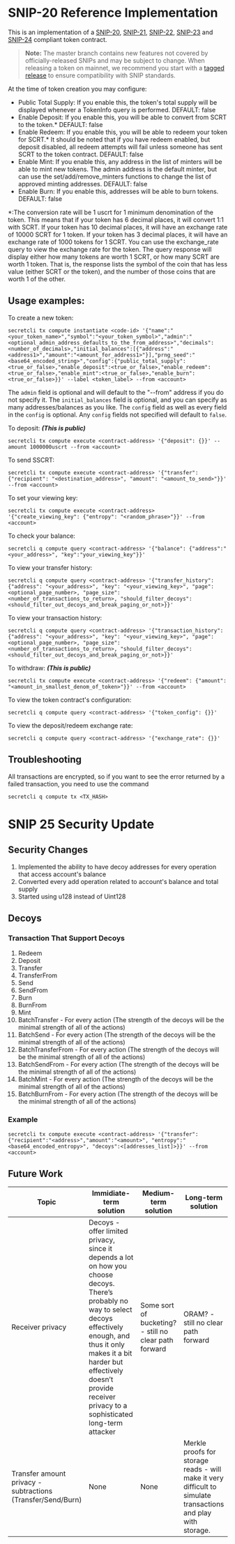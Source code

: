 # SNIP-20 Reference Implementation

This is an implementation of a [SNIP-20](https://docs.scrt.network/secret-network-documentation/development/snips/snip-20-spec-private-fungible-tokens), [SNIP-21](https://docs.scrt.network/secret-network-documentation/development/snips/snip-21-minor-improvements-to-snip-20), [SNIP-22](https://docs.scrt.network/secret-network-documentation/development/snips/snip-22-batch-operations-for-snip-20-contracts), [SNIP-23](https://docs.scrt.network/secret-network-documentation/development/snips/snip-23-improved-ux-to-snip-20-send-operations) and [SNIP-24](https://docs.scrt.network/secret-network-documentation/development/snips/snip-24-query-permits-for-snip-20-tokens) compliant token contract.

> **Note:**
> The master branch contains new features not covered by officially-released SNIPs and may be subject to change. When releasing a token on mainnet, we recommend you start with a [tagged release](https://github.com/scrtlabs/snip20-reference-impl/tags) to ensure compatibility with SNIP standards.

At the time of token creation you may configure:
* Public Total Supply:  If you enable this, the token's total supply will be displayed whenever a TokenInfo query is performed.  DEFAULT: false
* Enable Deposit: If you enable this, you will be able to convert from SCRT to the token.*  DEFAULT: false
* Enable Redeem: If you enable this, you will be able to redeem your token for SCRT.*  It should be noted that if you have redeem enabled, but deposit disabled, all redeem attempts will fail unless someone has sent SCRT to the token contract.  DEFAULT: false
* Enable Mint: If you enable this, any address in the list of minters will be able to mint new tokens.  The admin address is the default minter, but can use the set/add/remove_minters functions to change the list of approved minting addresses.  DEFAULT: false
* Enable Burn: If you enable this, addresses will be able to burn tokens.  DEFAULT: false


\*:The conversion rate will be 1 uscrt for 1 minimum denomination of the token.  This means that if your token has 6 decimal places, it will convert 1:1 with SCRT.  If your token has 10 decimal places, it will have an exchange rate of 10000 SCRT for 1 token.  If your token has 3 decimal places, it will have an exchange rate of 1000 tokens for 1 SCRT.  You can use the exchange_rate query to view the exchange rate for the token.  The query response will display either how many tokens are worth 1 SCRT, or how many SCRT are worth 1 token.  That is, the response lists the symbol of the coin that has less value (either SCRT or the token), and the number of those coins that are worth 1 of the other.

## Usage examples:

To create a new token:

```secretcli tx compute instantiate <code-id> '{"name":"<your_token_name>","symbol":"<your_token_symbol>","admin":"<optional_admin_address_defaults_to_the_from_address>","decimals":<number_of_decimals>,"initial_balances":[{"address":"<address1>","amount":"<amount_for_address1>"}],"prng_seed":"<base64_encoded_string>","config":{"public_total_supply":<true_or_false>,"enable_deposit":<true_or_false>,"enable_redeem":<true_or_false>,"enable_mint":<true_or_false>,"enable_burn":<true_or_false>}}' --label <token_label> --from <account>```

The `admin` field is optional and will default to the "--from" address if you do not specify it.  The `initial_balances` field is optional, and you can specify as many addresses/balances as you like.  The `config` field as well as every field in the `config` is optional.  Any `config` fields not specified will default to `false`.

To deposit: ***(This is public)***

```secretcli tx compute execute <contract-address> '{"deposit": {}}' --amount 1000000uscrt --from <account>``` 

To send SSCRT:

```secretcli tx compute execute <contract-address> '{"transfer": {"recipient": "<destination_address>", "amount": "<amount_to_send>"}}' --from <account>```

To set your viewing key: 

```secretcli tx compute execute <contract-address> '{"create_viewing_key": {"entropy": "<random_phrase>"}}' --from <account>```

To check your balance:

```secretcli q compute query <contract-address> '{"balance": {"address":"<your_address>", "key":"your_viewing_key"}}'```

To view your transfer history:

```secretcli q compute query <contract-address> '{"transfer_history": {"address": "<your_address>", "key": "<your_viewing_key>", "page": <optional_page_number>, "page_size": <number_of_transactions_to_return>, "should_filter_decoys":<should_filter_out_decoys_and_break_paging_or_not>}}'```

To view your transaction history:

```secretcli q compute query <contract-address> '{"transaction_history": {"address": "<your_address>", "key": "<your_viewing_key>", "page": <optional_page_number>, "page_size": <number_of_transactions_to_return>, "should_filter_decoys":<should_filter_out_decoys_and_break_paging_or_not>}}'```

To withdraw: ***(This is public)***

```secretcli tx compute execute <contract-address> '{"redeem": {"amount": "<amount_in_smallest_denom_of_token>"}}' --from <account>```

To view the token contract's configuration:

```secretcli q compute query <contract-address> '{"token_config": {}}'```

To view the deposit/redeem exchange rate:

```secretcli q compute query <contract-address> '{"exchange_rate": {}}'```


## Troubleshooting 

All transactions are encrypted, so if you want to see the error returned by a failed transaction, you need to use the command

`secretcli q compute tx <TX_HASH>`

# SNIP 25 Security Update

## Security Changes
1. Implemented the ability to have decoy addresses for every operation that access account's balance
2. Converted every add operation related to account's balance and total supply
3. Started using u128 instead of Uint128

## Decoys
### Transaction That Support Decoys
1. Redeem
2. Deposit
3. Transfer
4. TransferFrom
5. Send
6. SendFrom
7. Burn
8. BurnFrom
9. Mint
10. BatchTransfer - For every action (The strength of the decoys will be the minimal strength of all of the actions)
11. BatchSend - For every action (The strength of the decoys will be the minimal strength of all of the actions)
12. BatchTransferFrom - For every action (The strength of the decoys will be the minimal strength of all of the actions)
13. BatchSendFrom - For every action (The strength of the decoys will be the minimal strength of all of the actions)
14. BatchMint - For every action (The strength of the decoys will be the minimal strength of all of the actions)
15. BatchBurnFrom - For every action (The strength of the decoys will be the minimal strength of all of the actions)

### Example
```secretcli tx compute execute <contract-address> '{"transfer":{"recipient":"<address>","amount":"<amount>", "entropy":"<base64_encoded_entropy>", "decoys":<[addresses_list]>}}' --from <account>```

## Future Work
| Topic | Immidiate-term solution | Medium-term solution | Long-term solution |
| --- | --- | --- | --- |
| Receiver privacy | Decoys - offer limited privacy, since it depends a lot on how you choose decoys. There’s probably no way to select decoys effectively enough, and thus it only makes it a bit harder but effectively doesn’t provide receiver privacy to a sophisticated long-term attacker | Some sort of bucketing? - still no clear path forward| ORAM? - still no clear path forward |
| Transfer amount privacy - subtractions (Transfer/Send/Burn) | None | None | Merkle proofs for storage reads - will make it very difficult to simulate transactions and play with storage. |
